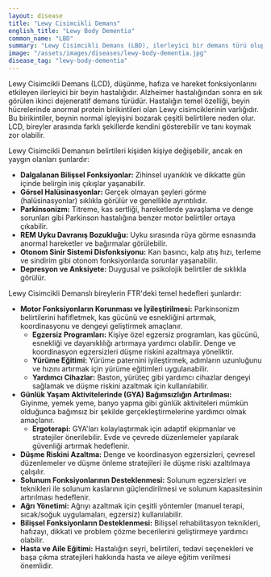 ```yaml
---
layout: disease
title: "Lewy Cisimcikli Demans"
english_title: "Lewy Body Dementia"
common_name: "LBD"
summary: "Lewy Cisimcikli Demans (LBD), ilerleyici bir demans türü olup, anormal protein birikimleri (Lewy cisimcikleri) nedeniyle beyin fonksiyonlarında bozulmaya yol açar."
image: "/assets/images/diseases/lewy-body-dementia.jpg"
disease_tag: "lewy-body-dementia"
---
```






Lewy Cisimcikli Demans (LCD), düşünme, hafıza ve hareket fonksiyonlarını etkileyen ilerleyici bir beyin hastalığıdır. Alzheimer hastalığından sonra en sık görülen ikinci dejeneratif demans türüdür. Hastalığın temel özelliği, beyin hücrelerinde anormal protein birikintileri olan Lewy cisimciklerinin varlığıdır. Bu birikintiler, beynin normal işleyişini bozarak çeşitli belirtilere neden olur. LCD, bireyler arasında farklı şekillerde kendini gösterebilir ve tanı koymak zor olabilir.


Lewy Cisimcikli Demansın belirtileri kişiden kişiye değişebilir, ancak en yaygın olanları şunlardır:

*   **Dalgalanan Bilişsel Fonksiyonlar:** Zihinsel uyanıklık ve dikkatte gün içinde belirgin iniş çıkışlar yaşanabilir.
*   **Görsel Halüsinasyonlar:** Gerçek olmayan şeyleri görme (halüsinasyonlar) sıklıkla görülür ve genellikle ayrıntılıdır.
*   **Parkinsonizm:** Titreme, kas sertliği, hareketlerde yavaşlama ve denge sorunları gibi Parkinson hastalığına benzer motor belirtiler ortaya çıkabilir.
*   **REM Uyku Davranış Bozukluğu:** Uyku sırasında rüya görme esnasında anormal hareketler ve bağırmalar görülebilir.
*   **Otonom Sinir Sistemi Disfonksiyonu:** Kan basıncı, kalp atış hızı, terleme ve sindirim gibi otonom fonksiyonlarda sorunlar yaşanabilir.
*   **Depresyon ve Anksiyete:** Duygusal ve psikolojik belirtiler de sıklıkla görülür.


Lewy Cisimcikli Demanslı bireylerin FTR'deki temel hedefleri şunlardır:

*   **Motor Fonksiyonların Korunması ve İyileştirilmesi:** Parkinsonizm belirtilerini hafifletmek, kas gücünü ve esnekliğini artırmak, koordinasyonu ve dengeyi geliştirmek amaçlanır.
    *   **Egzersiz Programları:** Kişiye özel egzersiz programları, kas gücünü, esnekliği ve dayanıklılığı artırmaya yardımcı olabilir. Denge ve koordinasyon egzersizleri düşme riskini azaltmaya yöneliktir.
    *   **Yürüme Eğitimi:** Yürüme paternini iyileştirmek, adımların uzunluğunu ve hızını artırmak için yürüme eğitimleri uygulanabilir.
    *   **Yardımcı Cihazlar:** Baston, yürüteç gibi yardımcı cihazlar dengeyi sağlamak ve düşme riskini azaltmak için kullanılabilir.
*   **Günlük Yaşam Aktivitelerinde (GYA) Bağımsızlığın Artırılması:** Giyinme, yemek yeme, banyo yapma gibi günlük aktiviteleri mümkün olduğunca bağımsız bir şekilde gerçekleştirmelerine yardımcı olmak amaçlanır.
    *   **Ergoterapi:** GYA'ları kolaylaştırmak için adaptif ekipmanlar ve stratejiler önerilebilir. Evde ve çevrede düzenlemeler yapılarak güvenliği artırmak hedeflenir.
*   **Düşme Riskini Azaltma:** Denge ve koordinasyon egzersizleri, çevresel düzenlemeler ve düşme önleme stratejileri ile düşme riski azaltılmaya çalışılır.
*   **Solunum Fonksiyonlarının Desteklenmesi:** Solunum egzersizleri ve teknikleri ile solunum kaslarının güçlendirilmesi ve solunum kapasitesinin artırılması hedeflenir.
*   **Ağrı Yönetimi:** Ağrıyı azaltmak için çeşitli yöntemler (manuel terapi, sıcak/soğuk uygulamaları, egzersiz) kullanılabilir.
*   **Bilişsel Fonksiyonların Desteklenmesi:** Bilişsel rehabilitasyon teknikleri, hafızayı, dikkati ve problem çözme becerilerini geliştirmeye yardımcı olabilir.
*   **Hasta ve Aile Eğitimi:** Hastalığın seyri, belirtileri, tedavi seçenekleri ve başa çıkma stratejileri hakkında hasta ve aileye eğitim verilmesi önemlidir.

